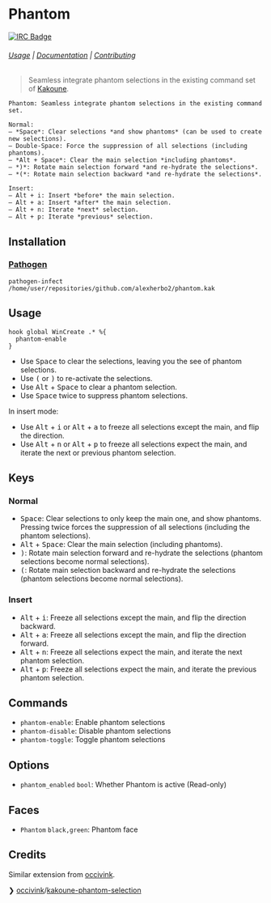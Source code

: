 # Phantom

[![IRC Badge]][IRC]

###### [Usage] | [Documentation] | [Contributing]

> Seamless integrate phantom selections in the existing command set of [Kakoune].

``` asciidoc
Phantom: Seamless integrate phantom selections in the existing command set.

Normal:
– *Space*: Clear selections *and show phantoms* (can be used to create new selections).
– Double-Space: Force the suppression of all selections (including phantoms).
– *Alt + Space*: Clear the main selection *including phantoms*.
– *)*: Rotate main selection forward *and re-hydrate the selections*.
– *(*: Rotate main selection backward *and re-hydrate the selections*.

Insert:
– Alt + i: Insert *before* the main selection.
– Alt + a: Insert *after* the main selection.
– Alt + n: Iterate *next* selection.
– Alt + p: Iterate *previous* selection.
```

## Installation

### [Pathogen]

``` kak
pathogen-infect /home/user/repositories/github.com/alexherbo2/phantom.kak
```

## Usage

``` kak
hook global WinCreate .* %{
  phantom-enable
}
```

- Use <kbd>Space</kbd> to clear the selections, leaving you the see of phantom selections.
- Use <kbd>(</kbd> or <kbd>)</kbd> to re-activate the selections.
- Use <kbd>Alt</kbd> + <kbd>Space</kbd> to clear a phantom selection.
- Use <kbd>Space</kbd> twice to suppress phantom selections.

In insert mode:

- Use <kbd>Alt</kbd> + <kbd>i</kbd> or <kbd>Alt</kbd> + <kbd>a</kbd> to freeze all selections except the main, and flip the direction.
- Use <kbd>Alt</kbd> + <kbd>n</kbd> or <kbd>Alt</kbd> + <kbd>p</kbd> to freeze all selections expect the main, and iterate the next or previous phantom selection.

## Keys

### Normal

- <kbd>Space</kbd>: Clear selections to only keep the main one, and show phantoms.  Pressing twice forces the suppression of all selections (including the phantom selections).
- <kbd>Alt</kbd> + <kbd>Space</kbd>: Clear the main selection (including phantoms).
- <kbd>)</kbd>: Rotate main selection forward and re-hydrate the selections (phantom selections become normal selections).
- <kbd>(</kbd>: Rotate main selection backward and re-hydrate the selections (phantom selections become normal selections).

### Insert

- <kbd>Alt</kbd> + <kbd>i</kbd>: Freeze all selections except the main, and flip the direction backward.
- <kbd>Alt</kbd> + <kbd>a</kbd>: Freeze all selections except the main, and flip the direction forward.
- <kbd>Alt</kbd> + <kbd>n</kbd>: Freeze all selections expect the main, and iterate the next phantom selection.
- <kbd>Alt</kbd> + <kbd>p</kbd>: Freeze all selections expect the main, and iterate the previous phantom selection.

## Commands

- `phantom-enable`: Enable phantom selections
- `phantom-disable`: Disable phantom selections
- `phantom-toggle`: Toggle phantom selections

## Options

- `phantom_enabled` `bool`: Whether Phantom is active (Read-only)

## Faces

- `Phantom` `black,green`: Phantom face

## Credits

Similar extension from [occivink].

❯ [occivink]/[kakoune-phantom-selection]

[Kakoune]: https://kakoune.org
[IRC]: https://webchat.freenode.net?channels=kakoune
[IRC Badge]: https://img.shields.io/badge/IRC-%23kakoune-blue.svg
[Usage]: #usage
[Documentation]: #keys
[Contributing]: CONTRIBUTING
[Pathogen]: https://github.com/alexherbo2/pathogen.kak
[occivink]: https://github.com/occivink
[kakoune-phantom-selection]: https://github.com/occivink/kakoune-phantom-selection
